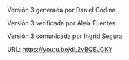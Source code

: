 Versión 3 generada por Daniel Codina 

Versión 3 verificada por Aleix Fuentes

Versión 3 comunicada por Ingrid Segura

URL: https://youtu.be/dL2vBQEJCKY
